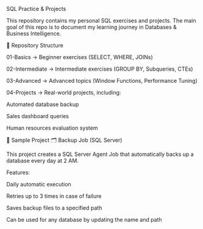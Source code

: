 SQL Practice & Projects

This repository contains my personal SQL exercises and projects.
The main goal of this repo is to document my learning journey in Databases & Business Intelligence.

📂 Repository Structure

01-Basics → Beginner exercises (SELECT, WHERE, JOINs)

02-Intermediate → Intermediate exercises (GROUP BY, Subqueries, CTEs)

03-Advanced → Advanced topics (Window Functions, Performance Tuning)

04-Projects → Real-world projects, including:

Automated database backup

Sales dashboard queries

Human resources evaluation system

📌 Sample Project
🗂 Backup Job (SQL Server)

This project creates a SQL Server Agent Job that automatically backs up a database every day at 2 AM.

Features:

Daily automatic execution

Retries up to 3 times in case of failure

Saves backup files to a specified path

Can be used for any database by updating the name and path